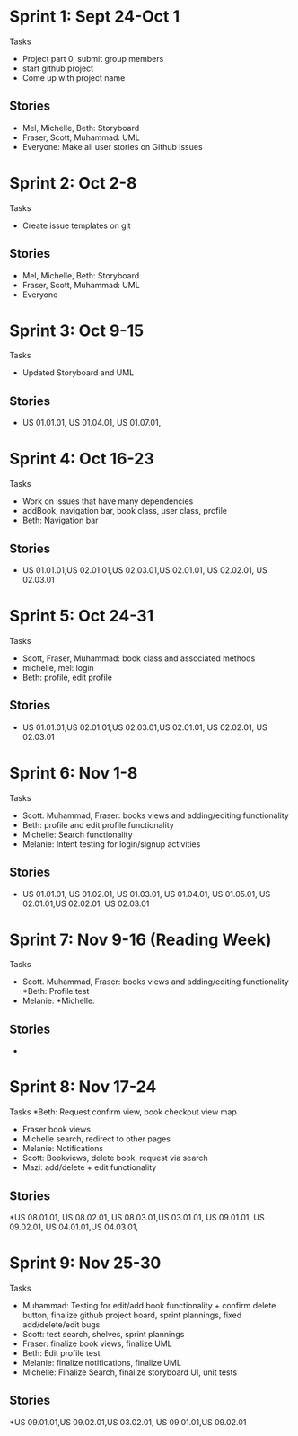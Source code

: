 # Sprint 1: Sept 24-Oct 1
Tasks 
* Project part 0, submit group members
* start github project 
* Come up with project name
## Stories 
* Mel, Michelle, Beth: Storyboard 
* Fraser, Scott, Muhammad: UML 
* Everyone: Make all user stories on Github issues 

# Sprint 2: Oct 2-8
Tasks
* Create issue templates on git
## Stories 
* Mel, Michelle, Beth: Storyboard 
* Fraser, Scott, Muhammad: UML 
* Everyone 

# Sprint 3: Oct 9-15
Tasks 
* Updated Storyboard and UML
## Stories 
* US 01.01.01, US 01.04.01, US 01.07.01,

# Sprint 4: Oct 16-23
Tasks 
* Work on issues that have many dependencies
* addBook, navigation bar, book class, user class, profile
* Beth: Navigation bar
## Stories 
* US 01.01.01,US 02.01.01,US 02.03.01,US 02.01.01, US 02.02.01, US 02.03.01

# Sprint 5: Oct 24-31
Tasks
* Scott, Fraser, Muhammad: book class and associated methods
* michelle, mel: login
* Beth: profile, edit profile
## Stories
* US 01.01.01,US 02.01.01,US 02.03.01,US 02.01.01, US 02.02.01, US 02.03.01




# Sprint 6: Nov 1-8
Tasks
* Scott. Muhammad, Fraser: books views and adding/editing functionality
* Beth: profile and edit profile functionality
* Michelle: Search functionality
* Melanie: Intent testing for login/signup activities
## Stories
* US 01.01.01, US 01.02.01, US 01.03.01, US 01.04.01, US 01.05.01, US 02.01.01,US 02.02.01, US 02.03.01


# Sprint 7: Nov 9-16 (Reading Week)
Tasks
* Scott. Muhammad, Fraser: books views and adding/editing functionality
*Beth: Profile test
* Melanie: 
*Michelle: 
## Stories
* 


# Sprint 8: Nov 17-24
Tasks
*Beth: Request confirm view, book checkout view map
* Fraser book views
* Michelle search, redirect to other pages 
* Melanie: Notifications
* Scott: Bookviews, delete book, request via search
* Mazi:  add/delete + edit functionality
## Stories
*US 08.01.01, US 08.02.01, US 08.03.01,US 03.01.01,  US 09.01.01, US 09.02.01, US 04.01.01,US 04.03.01, 


# Sprint 9: Nov 25-30
Tasks
* Muhammad: Testing for edit/add book functionality + confirm delete button, finalize github project board, sprint plannings, fixed add/delete/edit bugs
* Scott: test search, shelves, sprint plannings
* Fraser: finalize book views, finalize UML
* Beth: Edit profile test
* Melanie: finalize notifications, finalize UML
* Michelle: Finalize Search, finalize storyboard UI, unit tests 
## Stories
*US 09.01.01,US 09.02.01,US 03.02.01, US 09.01.01,US 09.02.01
